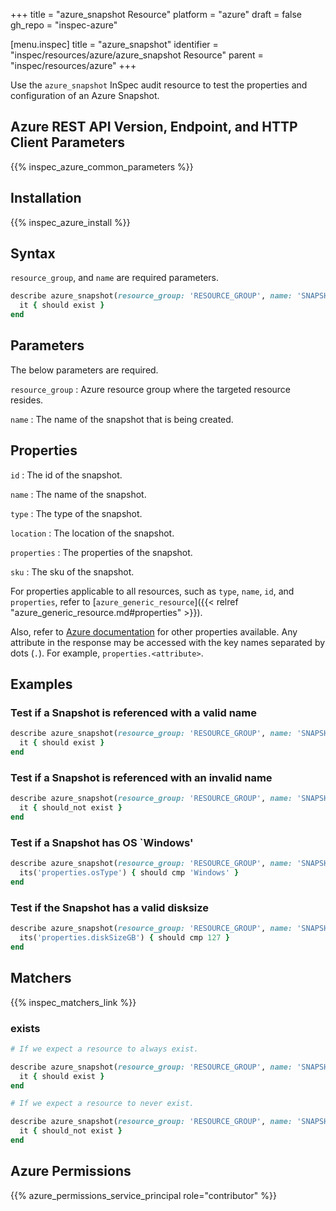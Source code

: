 +++
title = "azure_snapshot Resource"
platform = "azure"
draft = false
gh_repo = "inspec-azure"

[menu.inspec]
title = "azure_snapshot"
identifier = "inspec/resources/azure/azure_snapshot Resource"
parent = "inspec/resources/azure"
+++

Use the `azure_snapshot` InSpec audit resource to test the properties and configuration of an Azure Snapshot.

## Azure REST API Version, Endpoint, and HTTP Client Parameters

{{% inspec_azure_common_parameters %}}

## Installation

{{% inspec_azure_install %}}

## Syntax

`resource_group`, and `name` are required parameters.

```ruby
describe azure_snapshot(resource_group: 'RESOURCE_GROUP', name: 'SNAPSHOT_NAME') do
  it { should exist }
end
```

## Parameters

The below parameters are required.

`resource_group`
: Azure resource group where the targeted resource resides.

`name`
: The name of the snapshot that is being created.

## Properties

`id`
: The id of the snapshot.

`name`
: The name of the snapshot.

`type`
: The type of the snapshot.

`location`
: The location of the snapshot.

`properties`
: The properties of the snapshot.

`sku`
: The sku of the snapshot.

For properties applicable to all resources, such as `type`, `name`, `id`, and `properties`, refer to [`azure_generic_resource`]({{< relref "azure_generic_resource.md#properties" >}}).

Also, refer to [Azure documentation](https://learn.microsoft.com/en-us/rest/api/compute/snapshots/get?tabs=HTTP) for other properties available.
Any attribute in the response may be accessed with the key names separated by dots (`.`). For example, `properties.<attribute>`.

## Examples

### Test if a Snapshot is referenced with a valid name

```ruby
describe azure_snapshot(resource_group: 'RESOURCE_GROUP', name: 'SNAPSHOT_NAME') do
  it { should exist }
end
```

### Test if a Snapshot is referenced with an invalid name

```ruby
describe azure_snapshot(resource_group: 'RESOURCE_GROUP', name: 'SNAPSHOT_NAME') do
  it { should_not exist }
end
```

### Test if a Snapshot has OS `Windows'

```ruby
describe azure_snapshot(resource_group: 'RESOURCE_GROUP', name: 'SNAPSHOT_NAME') do
  its('properties.osType') { should cmp 'Windows' }
end
```

### Test if the Snapshot has a valid disksize 

```ruby
describe azure_snapshot(resource_group: 'RESOURCE_GROUP', name: 'SNAPSHOT_NAME') do
  its('properties.diskSizeGB') { should cmp 127 }
end
```

## Matchers

{{% inspec_matchers_link %}}

### exists

```ruby
# If we expect a resource to always exist.

describe azure_snapshot(resource_group: 'RESOURCE_GROUP', name: 'SNAPSHOT_NAME') do
  it { should exist }
end
```

```ruby
# If we expect a resource to never exist.

describe azure_snapshot(resource_group: 'RESOURCE_GROUP', name: 'SNAPSHOT_NAME') do
  it { should_not exist }
end
```

## Azure Permissions

{{% azure_permissions_service_principal role="contributor" %}}
